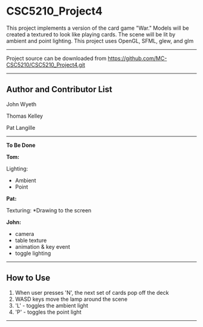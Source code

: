 CSC5210_Project4
=========

This project implements a version of the card game "War." Models will be created a textured to look like playing cards. The scene will be lit by ambient and point lighting.
This project uses OpenGL, SFML, glew, and glm

----

Project source can be downloaded from https://github.com/MC-CSC5210/CSC5210_Project4.git

----

Author and Contributor List
----

John Wyeth

Thomas Kelley

Pat Langille

----

**To Be Done**

**Tom:** 

  Lighting:

  * Ambient
  * Point


**Pat:**

  Texturing:
   *Drawing to the screen


**John:**


- camera
- table texture
- animation & key event
- toggle lighting


----
 
How to Use
----

1. When user presses 'N', the next set of cards pop off the deck
2. WASD keys move the lamp around the scene
3. 'L' - toggles the ambient light
4. 'P' - toggles the point light

----
